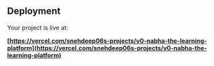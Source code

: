 
## Deployment

Your project is live at:

**[https://vercel.com/snehdeep06s-projects/v0-nabha-the-learning-platform](https://vercel.com/snehdeep06s-projects/v0-nabha-the-learning-platform)**

